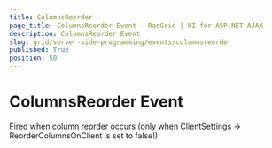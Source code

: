 ```yaml
---
title: ColumnsReorder
page_title: ColumnsReorder Event - RadGrid | UI for ASP.NET AJAX
description: ColumnsReorder Event
slug: grid/server-side-programming/events/columnsreorder
published: True
position: 50
---
```


# ColumnsReorder Event

Fired when column reorder occurs (only when ClientSettings -> ReorderColumnsOnClient is set to false!)
